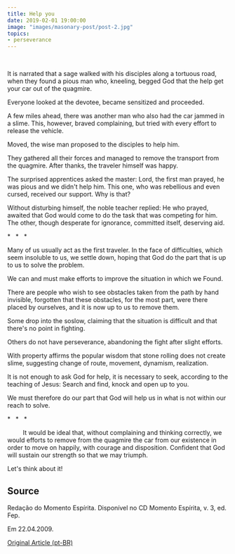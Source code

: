 ```yaml
---
title: Help you
date: 2019-02-01 19:00:00
image: "images/masonary-post/post-2.jpg"
topics: 
- perseverance
---
```

 

It is narrated that a sage walked with his disciples along a tortuous road,
when they found a pious man who, kneeling, begged God that the
help get your car out of the quagmire.

Everyone looked at the devotee, became sensitized and proceeded.

A few miles ahead, there was another man who also had the
car jammed in a slime. This, however, braved complaining, but tried with
every effort to release the vehicle.

Moved, the wise man proposed to the disciples to help him.

They gathered all their forces and managed to remove the transport from the quagmire. After
thanks, the traveler himself was happy.

The surprised apprentices asked the master: Lord, the first man prayed,
he was pious and we didn't help him. This one, who was rebellious and even cursed, received
our support. Why is that?

Without disturbing himself, the noble teacher replied: He who prayed, awaited that
God would come to do the task that was competing for him. The other, though desperate for
ignorance, committed itself, deserving aid.

*   *   *

Many of us usually act as the first traveler. In the face of
difficulties, which seem insoluble to us, we settle down, hoping that God
do the part that is up to us to solve the problem.

We can and must make efforts to improve the situation in which we
Found.

There are people who wish to see obstacles taken from the path by hand
invisible, forgotten that these obstacles, for the most part, were there
placed by ourselves, and it is now up to us to remove them.

Some drop into the soslow, claiming that the situation is difficult and
that there's no point in fighting.

Others do not have perseverance, abandoning the fight after slight efforts.

With property affirms the popular wisdom that stone rolling does not create slime,
suggesting change of route, movement, dynamism, realization.

It is not enough to ask God for help, it is necessary to seek, according to the teaching of Jesus:
Search and find, knock and open up to you.

We must therefore do our part that God will help us in what is not
within our reach to solve.

*   *   *

         It would be ideal that, without complaining and thinking correctly, we would
efforts to remove from the quagmire the car from our existence in order to
move on happily, with courage and disposition. Confident that God
will sustain our strength so that we may triumph.

Let's think about it!

## Source
Redação do Momento Espírita.
Disponível no CD Momento Espírita, v. 3, ed. Fep.

Em 22.04.2009.

[Original Article (pt-BR)](http://momento.com.br/pt/ler_texto.php?id=70)
